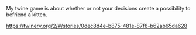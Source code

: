 My twine game is about whether or not your decisions create a possibility to befriend a kitten.

https://twinery.org/2/#/stories/0dec8d4e-b875-481e-87f8-b62ab65da628
